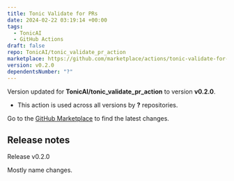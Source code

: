 ```yaml
---
title: Tonic Validate for PRs
date: 2024-02-22 03:19:14 +00:00
tags:
  - TonicAI
  - GitHub Actions
draft: false
repo: TonicAI/tonic_validate_pr_action
marketplace: https://github.com/marketplace/actions/tonic-validate-for-prs
version: v0.2.0
dependentsNumber: "?"
---
```



Version updated for **TonicAI/tonic_validate_pr_action** to version **v0.2.0**.
- This action is used across all versions by **?** repositories.

Go to the [GitHub Marketplace](https://github.com/marketplace/actions/tonic-validate-for-prs) to find the latest changes.

## Release notes

Release v0.2.0

Mostly name changes.
